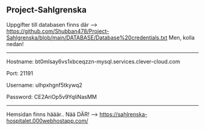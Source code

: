 ## Project-Sahlgrenska
 
Uppgifter till databasen finns där --> https://github.com/Shubban478/Project-Sahlgrenska/blob/main/DATABASE/Database%20credentials.txt
Men, kolla nedan!

-- --
Hostname: bt0mlsay6vs1xbceqzzn-mysql.services.clever-cloud.com
 
Port:     21191
 
Username: ulhpxhgnf5tkywq2
 
Password: CE2AriOp5v9YqliNasMM
-- --
 
Hemsidan finns hääär.. Nää DÄR! --> https://sahlrenska-hospitalet.000webhostapp.com/
